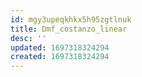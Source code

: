 ```yaml
---
id: mgy3upeqkhkx5h95zgtlnuk
title: Dmf_costanzo_linear
desc: ''
updated: 1697318324294
created: 1697318324294
---
```

